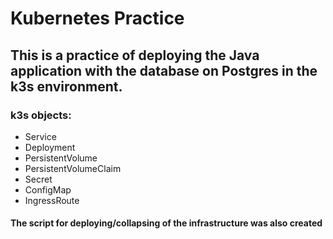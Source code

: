 # Kubernetes Practice #
## This is a practice of deploying the Java application with the database on Postgres in the k3s environment. ##
### k3s objects: ###
- Service
- Deployment
- PersistentVolume
- PersistentVolumeClaim
- Secret
- ConfigMap
- IngressRoute
#### The script for deploying/collapsing of the infrastructure was also created ####